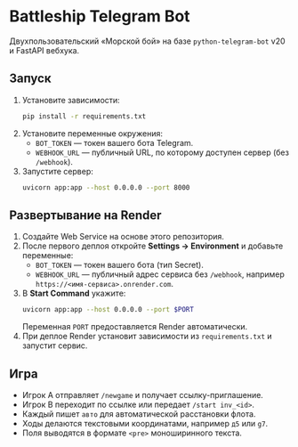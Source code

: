 # Battleship Telegram Bot

Двухпользовательский «Морской бой» на базе `python-telegram-bot` v20 и FastAPI вебхука.

## Запуск

1. Установите зависимости:
   ```bash
   pip install -r requirements.txt
   ```
2. Установите переменные окружения:
   - `BOT_TOKEN` — токен вашего бота Telegram.
   - `WEBHOOK_URL` — публичный URL, по которому доступен сервер (без `/webhook`).
3. Запустите сервер:
   ```bash
   uvicorn app:app --host 0.0.0.0 --port 8000
   ```

## Развертывание на Render

1. Создайте Web Service на основе этого репозитория.
2. После первого деплоя откройте **Settings → Environment** и добавьте переменные:
   - `BOT_TOKEN` — токен вашего бота (тип Secret).
   - `WEBHOOK_URL` — публичный адрес сервиса без `/webhook`, например `https://<имя-сервиса>.onrender.com`.
3. В **Start Command** укажите:
   ```bash
   uvicorn app:app --host 0.0.0.0 --port $PORT
   ```
   Переменная `PORT` предоставляется Render автоматически.
4. При деплое Render установит зависимости из `requirements.txt` и запустит сервис.

## Игра
- Игрок A отправляет `/newgame` и получает ссылку-приглашение.
- Игрок B переходит по ссылке или передает `/start inv_<id>`.
- Каждый пишет `авто` для автоматической расстановки флота.
- Ходы делаются текстовыми координатами, например `д5` или `g7`.
- Поля выводятся в формате `<pre>` моноширинного текста.
